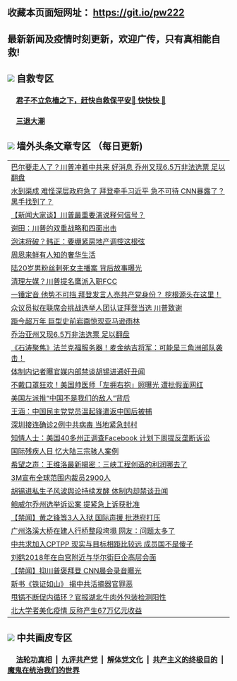 ## 收藏本页面短网址： https://git.io/pw222
## 最新新闻及疫情时刻更新，欢迎广传，只有真相能自救! 



## <img src="https://img.icons8.com/cute-clipart/2x/circled-right.png">  自救专区

 ### &nbsp;&nbsp;&nbsp;&nbsp; [君子不立危樯之下，赶快自救保平安🍎 快快快 📩](https://github.com/pwgy/td/blob/master/README.md)
 
 ### &nbsp;&nbsp;&nbsp;&nbsp; [三退大潮](https://is.gd/fCPoKo) 
 
## <img src="https://img.icons8.com/cute-clipart/2x/circled-right.png"> 墙外头条文章专区 （每日更新)

<Table>

<tr><td colspan="2" align="left"><a href="https://voaypbvv.xhuyd.press/?name=c1252009&key=encdeuyadochlaxz&from=pw2">巴尔要走人了？川普冲着中共来 好消息 乔州又现6.5万非法选票 足以翻盘</a></td></tr>
<tr><td colspan="2" align="left"><a href="https://voaypbvv.xhuyd.press/?name=c1252008&key=encdeuyadochlaxz&from=pw2">水到渠成 难怪深层政府急了 拜登牵手习近平 急不可待 CNN暴露了？黑手找到了？</a></td></tr>
<tr><td colspan="2" align="left"><a href="https://voaypbvv.xhuyd.press/?name=c1251942&key=encdeuyadochlaxz&from=pw2">【新闻大家谈】川普最重要演说释何信号？</a></td></tr>
<tr><td colspan="2" align="left"><a href="https://voaypbvv.xhuyd.press/?name=c1251900&key=encdeuyadochlaxz&from=pw2">谢田：川普的双重战略和四面出击</a></td></tr>
<tr><td colspan="2" align="left"><a href="https://voaypbvv.xhuyd.press/?name=c1251986&key=encdeuyadochlaxz&from=pw2">泡沫将破？韩正：要绷紧房地产调控这根弦</a></td></tr>
<tr><td colspan="2" align="left"><a href="https://voaypbvv.xhuyd.press/?name=c1252013&key=encdeuyadochlaxz&from=pw2">周恩来鲜有人知的奢华生活</a></td></tr>
<tr><td colspan="2" align="left"><a href="https://voaypbvv.xhuyd.press/?name=c1252000&key=encdeuyadochlaxz&from=pw2">陆20岁男粉丝刺死女主播案 背后故事曝光</a></td></tr>
<tr><td colspan="2" align="left"><a href="https://voaypbvv.xhuyd.press/?name=c1252006&key=encdeuyadochlaxz&from=pw2">清理左媒？川普提名鹰派入职FCC</a></td></tr>
<tr><td colspan="2" align="left"><a href="https://voaypbvv.xhuyd.press/?name=c1251979&key=encdeuyadochlaxz&from=pw2">一锤定音 他势不可挡 拜登发言人亮共产党身份？ 挖根源头在这里！</a></td></tr>
<tr><td colspan="2" align="left"><a href="https://voaypbvv.xhuyd.press/?name=c1251995&key=encdeuyadochlaxz&from=pw2">众议员拟在联席会挑战选举人团认证拜登当选 川普致谢</a></td></tr>
<tr><td colspan="2" align="left"><a href="https://voaypbvv.xhuyd.press/?name=c1251997&key=encdeuyadochlaxz&from=pw2">距今超万年 巨型史前岩画惊现亚马逊雨林</a></td></tr>
<tr><td colspan="2" align="left"><a href="https://voaypbvv.xhuyd.press/?name=c1251999&key=encdeuyadochlaxz&from=pw2">乔治亚州又现6.5万非法选票 足以翻盘</a></td></tr>
<tr><td colspan="2" align="left"><a href="https://voaypbvv.xhuyd.press/?name=c1251977&key=encdeuyadochlaxz&from=pw2">《石涛聚焦》法兰克福服务器！麦金纳吉将军：可能是三角洲部队袭击！</a></td></tr>
<tr><td colspan="2" align="left"><a href="https://voaypbvv.xhuyd.press/?name=c1251967&key=encdeuyadochlaxz&from=pw2">体制内记者曝官媒内部禁谈胡锡进通奸丑闻</a></td></tr>
<tr><td colspan="2" align="left"><a href="https://voaypbvv.xhuyd.press/?name=c1251982&key=encdeuyadochlaxz&from=pw2">不戴口罩狂欢！美国帅医师「左拥右抱」照曝光 遭批假面网红</a></td></tr>
<tr><td colspan="2" align="left"><a href="https://voaypbvv.xhuyd.press/?name=c1251998&key=encdeuyadochlaxz&from=pw2">美国左派推“中国不是我们的敌人”背后</a></td></tr>
<tr><td colspan="2" align="left"><a href="https://voaypbvv.xhuyd.press/?name=c1252010&key=encdeuyadochlaxz&from=pw2">王涵：中国民主党党员温起锋遣返中国后被捕</a></td></tr>
<tr><td colspan="2" align="left"><a href="https://voaypbvv.xhuyd.press/?name=c1252004&key=encdeuyadochlaxz&from=pw2">深圳接连确诊2例中共病毒 当地紧急封村</a></td></tr>
<tr><td colspan="2" align="left"><a href="https://voaypbvv.xhuyd.press/?name=c1252012&key=encdeuyadochlaxz&from=pw2">知情人士：美国40多州正调查Facebook 计划下周提反垄断诉讼</a></td></tr>
<tr><td colspan="2" align="left"><a href="https://voaypbvv.xhuyd.press/?name=c1252002&key=encdeuyadochlaxz&from=pw2">国际残疾人日 忆大陆三宗骇人案例</a></td></tr>
<tr><td colspan="2" align="left"><a href="https://voaypbvv.xhuyd.press/?name=c1251983&key=encdeuyadochlaxz&from=pw2">希望之声：王维洛最新揭密：三峡工程创造的利润哪去了</a></td></tr>
<tr><td colspan="2" align="left"><a href="https://voaypbvv.xhuyd.press/?name=c1252007&key=encdeuyadochlaxz&from=pw2">3M宣布全球范围内裁员2900人</a></td></tr>
<tr><td colspan="2" align="left"><a href="https://voaypbvv.xhuyd.press/?name=c1251981&key=encdeuyadochlaxz&from=pw2">胡锡进私生子风波舆论持续发酵 体制内却禁谈丑闻</a></td></tr>
<tr><td colspan="2" align="left"><a href="https://voaypbvv.xhuyd.press/?name=c1251993&key=encdeuyadochlaxz&from=pw2">鲍威尔乔州选举诉讼案 提紧急上诉获批准</a></td></tr>
<tr><td colspan="2" align="left"><a href="https://voaypbvv.xhuyd.press/?name=c1251975&key=encdeuyadochlaxz&from=pw2">【禁闻】黄之锋等3人入狱 国际声援 批港府打压</a></td></tr>
<tr><td colspan="2" align="left"><a href="https://voaypbvv.xhuyd.press/?name=c1251985&key=encdeuyadochlaxz&from=pw2">广州洛溪大桥在建人行桥整段垮塌 网友：问题太多了</a></td></tr>
<tr><td colspan="2" align="left"><a href="https://voaypbvv.xhuyd.press/?name=c1251971&key=encdeuyadochlaxz&from=pw2">中共求加入CPTPP 现实与目标相距比较远 成员国不是傻子</a></td></tr>
<tr><td colspan="2" align="left"><a href="https://voaypbvv.xhuyd.press/?name=c1252011&key=encdeuyadochlaxz&from=pw2">刘鹤2018年在白宫附近与华尔街巨企高层会面</a></td></tr>
<tr><td colspan="2" align="left"><a href="https://voaypbvv.xhuyd.press/?name=c1251976&key=encdeuyadochlaxz&from=pw2">【禁闻】抑川普褒拜登 CNN晨会录音曝光</a></td></tr>
<tr><td colspan="2" align="left"><a href="https://voaypbvv.xhuyd.press/?name=c1252005&key=encdeuyadochlaxz&from=pw2">新书《铁证如山》 揭中共活摘器官罪恶</a></td></tr>
<tr><td colspan="2" align="left"><a href="https://voaypbvv.xhuyd.press/?name=c1251984&key=encdeuyadochlaxz&from=pw2">甩锅不断促内循环？官报湖北牛肉外包装检测阳性</a></td></tr>
<tr><td colspan="2" align="left"><a href="https://voaypbvv.xhuyd.press/?name=c1251969&key=encdeuyadochlaxz&from=pw2">北大学者美化疫情 反称产生67万亿元收益</a></td></tr>

 </Table>

## <img src="https://img.icons8.com/cute-clipart/2x/circled-right.png"> 中共画皮专区


 ### &nbsp;&nbsp;&nbsp;&nbsp; [法轮功真相](https://github.com/begood0513/basic/blob/master/README.md) &nbsp;|&nbsp; [九评共产党](https://github.com/begood0513/9ping.md/blob/master/README.md) &nbsp;|&nbsp; [解体党文化](https://github.com/begood0513/jtdwh.md/blob/master/README.md)   &nbsp;|&nbsp; [共产主义的终极目的](https://github.com/begood0513/gczydzjmd.md/blob/master/README.md) &nbsp;|&nbsp; [魔鬼在统治我们的世界](https://github.com/begood0513/gczydzjmd.md/blob/master/README.md) 

